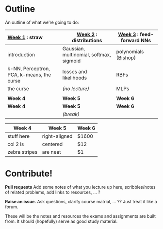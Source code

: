 # Outline
An outline of what we're going to do:


| [Week 1](https://github.com/act65/comp421/tree/master/week1) : straw | [Week 2](https://github.com/act65/comp421/tree/master/week2) : distributions | [Week 3](https://github.com/act65/comp421/tree/master/week3) : feed-forward NNs | 
| :------------- | ------------- | ----- |
| introduction | Gaussian, multinomial, softmax, sigmoid | polynomials (Bishop) |
| k-NN, Perceptron, PCA, k-means, the curse | losses and likelihoods | RBFs | 
| the curse | *(no lecture)*| MLPs |
| | | |
| **Week 4** |  **Week 5** |  **Week 6** | 
| **Week 4** |  **Week 5** |  **Week 6** | 
|| *(break)* ||


| Week 4        | Week 5          | Week 6  |
| ------------- | ------------- | ----- |
| stuff here     | right-aligned | $1600 |
| col 2 is      | centered      |   $12 |
| zebra stripes | are neat      |    $1 |


 
# Contribute!

__Pull requests__ Add some notes of what you lecture up here, scribbles/notes of related problems, add links to resources, ... ?

__Raise an issue.__ Ask questions, clarify course matrial, ... ?? Just treat it like a forum.

These will be the notes and resources the exams and assignments are built from. It should (hopefully) serve as good study material.

